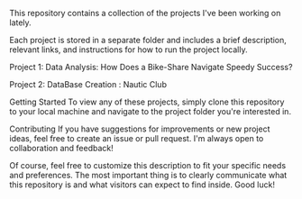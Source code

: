 
This repository contains a collection of the projects I've been working on lately. 

Each project is stored in a separate folder and includes a brief description, relevant links, and instructions for how to run the project locally.


Project 1: Data Analysis: How Does a Bike-Share Navigate Speedy Success?

Project 2: DataBase Creation : Nautic Club 

Getting Started
To view any of these projects, simply clone this repository to your local machine and navigate to the project folder you're interested in.

Contributing
If you have suggestions for improvements or new project ideas, feel free to create an issue or pull request. I'm always open to collaboration and feedback!

Of course, feel free to customize this description to fit your specific needs and preferences. The most important thing is to clearly communicate what this repository is and what visitors can expect to find inside. Good luck!
